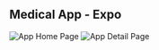 ## Medical App - Expo
![App Home Page](https://i.ibb.co/LpFS3Hg/Simulator-Screenshot-i-Phone-14-Pro-2024-02-11-at-17-24-27.png)
![App Detail Page](https://i.ibb.co/8YpKbb0/Simulator-Screenshot-i-Phone-14-Pro-2024-02-11-at-21-20-12.png)
